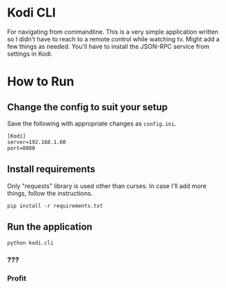 # Kodi CLI 

For navigating from commandline. This is a very simple application written so I didn't have to reach to a remote control while watching tv. Might add a few things as needed.
You'll have to install the JSON-RPC service from settings in Kodi.


# How to Run

## Change the config to suit your setup

Save the following with appropriate changes as `config.ini`. 

```
[Kodi]
server=192.168.1.60
port=8080
```

## Install requirements

Only "requests" library is used other than curses. In case I'll add more things, follow the instructions.

`pip install -r requirements.txt `

## Run the application

`python kodi.cli`

### ???

### Profit
